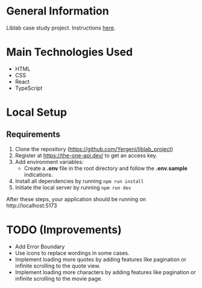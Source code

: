 # General Information

Liblab case study project. Instructions [here](https://liblab.com/front-end-project).

# Main Technologies Used

- HTML
- CSS
- React
- TypeScript

# Local Setup

## Requirements

1. Clone the repository (https://github.com/Yergeni/liblab_project)
2. Register at https://the-one-api.dev/ to get an access key.
2. Add environment variables:
    - Create a **.env** file in the root directory and follow the **.env.sample** indications.
3. Install all dependencies by running `npm run install`
4. Initiate the local server by running `npm run dev`

After these steps, your application should be running on http://localhost:5173

# TODO (Improvements)

- Add Error Boundary
- Use icons to replace wordings in some cases.
- Implement loading more quotes by adding features like pagination or infinite scrolling to the quote view.
- Implement loading more characters by adding features like pagination or infinite scrolling to the movie page.

